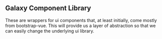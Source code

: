 ## Galaxy Component Library

These are wrappers for ui components that, at least initially, come mostly from bootstrap-vue.
This will provide us a layer of abstraction so that we can easily change the underlying ui library.
